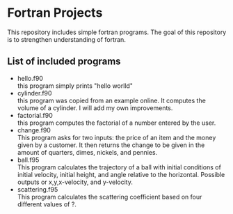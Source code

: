 Fortran Projects
=======

This repository includes simple fortran programs. The goal of this repository is to strengthen understanding of fortran.  

List of included programs
-------------------------

* hello.f90  
	this program simply prints "hello worlld"
* cylinder.f90  
	this program was copied from an example online. It computes the volume of a cylinder. I will add my own improvements.
* factorial.f90  
	this program computes the factorial of a number entered by the user.
* change.f90  
	This program asks for two inputs: the price of an item and the money given by a customer. It then returns the change to be given in the amount of quarters, dimes, nickels, and pennies.
* ball.f95  
	This program calculates the trajectory of a ball with initial conditions of initial velocity, initial height, and angle relative to the horizontal. Possible outputs or x,y,x-velocity, and y-velocity.
* scattering.f95  
	This program calculates the scattering coefficient based on four different values of ?.